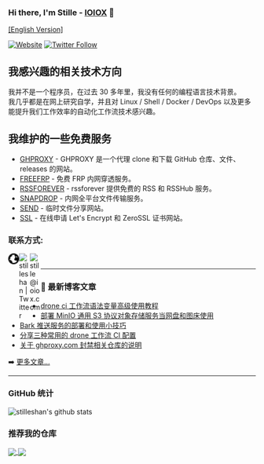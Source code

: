 ### Hi there, I'm Stille - [IOIOX][website] 👋 
[[English Version]](README.en.md)

[![Website](https://img.shields.io/website?label=www.ioiox.com&style=for-the-badge&url=https%3A%2F%2Fwww.ioiox.com)](https://www.ioiox.com)
[![Twitter Follow](https://img.shields.io/twitter/follow/stilleshan?color=1DA1F2&logo=twitter&style=for-the-badge)](https://twitter.com/intent/follow?original_referer=https%3A%2F%2Fgithub.com%2Fstilleshan&screen_name=stilleshan)

## 我感兴趣的相关技术方向
我并不是一个程序员，在过去 30 多年里，我没有任何的编程语言技术背景。  
我几乎都是在网上研究自学，并且对 Linux / Shell / Docker / DevOps 以及更多能提升我们工作效率的自动化工作流技术感兴趣。

## 我维护的一些免费服务 
- [GHPROXY](https://ghproxy.com) - GHPROXY 是一个代理 clone 和下载 GitHub 仓库、文件、releases 的网站。
- [FREEFRP](https://freefrp.net) - 免费 FRP 内网穿透服务。
- [RSSFOREVER](https://rssforever.com) - rssforever 提供免费的 RSS 和 RSSHub 服务。
- [SNAPDROP](https://drop.ioiox.com) - 内网全平台文件传输服务。
- [SEND](https://send.ioiox.com) - 临时文件分享网站。
- [SSL](https://ssl.ioiox.com) - 在线申请 Let's Encrypt 和 ZeroSSL 证书网站。

### 联系方式:

[<img align="left" alt="www.ioiox.com" width="22px" src="https://raw.githubusercontent.com/iconic/open-iconic/master/svg/globe.svg" />][website]
[<img align="left" alt="stilleshan | Twitter" width="22px" src="https://cdn.jsdelivr.net/npm/simple-icons@v3/icons/twitter.svg" />][twitter]
[<img align="left" alt="stille@ioiox.com" width="22px" src="https://cdn.jsdelivr.net/npm/simple-icons@v3/icons/gmail.svg" />][Email]

<br />

---

### 📕 最新博客文章

<!-- BLOG-POST-LIST:START -->
- [drone ci 工作流语法变量高级使用教程](https://www.ioiox.com/archives/152.html)
- [部署 MinIO 通用 S3 协议对象存储服务当网盘和图床使用](https://www.ioiox.com/archives/151.html)
- [Bark 推送服务的部署和使用小技巧](https://www.ioiox.com/archives/150.html)
- [分享三种常用的 drone 工作流 CI 配置](https://www.ioiox.com/archives/149.html)
- [关于 ghproxy.com 封禁相关仓库的说明](https://www.ioiox.com/archives/notice-2022-01-19.html)
<!-- BLOG-POST-LIST:END -->

➡️ [更多文章...](https://www.ioiox.com)

---

### GitHub 统计

<img align="center" src="https://github-readme-stats.vercel.app/api?username=stilleshan&show_icons=true&include_all_commits=true&theme=default&count_private=true" alt="stilleshan's github stats" /></a>

### 推荐我的仓库
<a href="https://github.com/stilleshan/dockerfiles">
  <img align="center" src="https://github-readme-stats.vercel.app/api/pin/?username=stilleshan&repo=dockerfiles&theme=default" />
</a>
<a href="https://github.com/stilleshan/rssforever">
  <img align="center" src="https://github-readme-stats.vercel.app/api/pin/?username=stilleshan&repo=rssforever&theme=default" />
</a>


[website]: https://www.ioiox.com
[twitter]: https://twitter.com/stilleshan
[Email]: mailto:stille@ioiox.com

